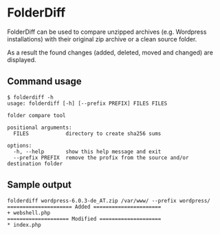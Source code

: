 # FolderDiff


FolderDiff can be used to compare unzipped archives (e.g. Wordpress installations)
with their original zip archive or a clean source folder. 

As a result the found changes (added, deleted, moved and changed) are displayed.

## Command usage

```
$ folderdiff -h
usage: folderdiff [-h] [--prefix PREFIX] FILES FILES

folder compare tool

positional arguments:
  FILES            directory to create sha256 sums

options:
  -h, --help       show this help message and exit
  --prefix PREFIX  remove the profix from the source and/or destination folder
```

## Sample output

```
folderdiff wordpress-6.0.3-de_AT.zip /var/www/ --prefix wordpress/
===================== Added ======================
+ webshell.php
==================== Modified ====================
* index.php
```

